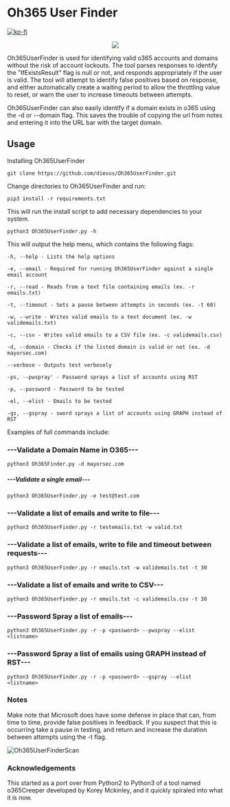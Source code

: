 # Oh365 User Finder

[![ko-fi](https://ko-fi.com/img/githubbutton_sm.svg)](https://ko-fi.com/M4M03Q2JN)

<p align="center">
  <img src="https://github.com/dievus/Oh365UserFinder/blob/main/images/oh365userfinder1.jpg" />
</p>

Oh365UserFinder is used for identifying valid o365 accounts and domains without the risk of account lockouts.  The tool parses responses to identify the "IfExistsResult" flag is null or not, and responds appropriately if the user is valid.  The tool will attempt to identify false positives based on response, and either automatically create a waiting period to allow the throttling value to reset, or warn the user to increase timeouts between attempts.  

Oh365UserFinder can also easily identify if a domain exists in o365 using the -d or --domain flag.  This saves the trouble of copying the url from notes and entering it into the URL bar with the target domain.

## Usage
Installing Oh365UserFinder

```git clone https://github.com/dievus/Oh365UserFinder.git```

Change directories to Oh365UserFinder and run:

```pip3 install -r requirements.txt```

This will run the install script to add necessary dependencies to your system.

```python3 Oh365UserFinder.py -h```

This will output the help menu, which contains the following flags:

```-h, --help - Lists the help options```

```-e, --email - Required for running Oh365UserFinder against a single email account```

```-r, --read - Reads from a text file containing emails (ex. -r emails.txt)```

```-t, --timeout - Sets a pause between attempts in seconds (ex. -t 60)```

```-w, --write - Writes valid emails to a text document (ex. -w validemails.txt)```

```-c, --csv - Writes valid emails to a CSV file (ex. -c validemails.csv)```

```-d, --domain - Checks if the listed domain is valid or not (ex. -d mayorsec.com)```

```--verbose - Outputs test verbosely```

```-ps, --pwspray' - Password sprays a list of accounts using RST```

```-p, --password - Password to be tested```

```-el, --elist - Emails to be tested```

```-gs, --gspray - sword sprays a list of accounts using GRAPH instead of RST```


Examples of full commands include:
### ---Validate a Domain Name in O365---

```python3 Oh365Finder.py -d mayorsec.com```

##### ---Validate a single email---

```python3 Oh365UserFinder.py -e test@test.com```

### ---Validate a list of emails and write to file---

```python3 Oh365UserFinder.py -r testemails.txt -w valid.txt```

### ---Validate a list of emails, write to file and timeout between requests---

```python3 Oh365UserFinder.py -r emails.txt -w validemails.txt -t 30```

### ---Validate a list of emails and write to CSV---

```python3 Oh365UserFinder.py -r emails.txt -c validemails.csv -t 30```

### ---Password Spray a list of emails---

```python3 Oh365UserFinder.py -r -p <password> --pwspray --elist <listname>```

### ---Password Spray a list of emails using GRAPH instead of RST---

```python3 Oh365UserFinder.py -r -p <password> --gspray --elist <listname>```

### Notes
Make note that Microsoft does have some defense in place that can, from time to time, provide false positives in feedback.  If you suspect that this is occurring take a pause in testing, and return and increase the duration between attempts using the -t flag.

![Oh365UserFinderScan](/images/o365UserFinderscan.png)

### Acknowledgements
This started as a port over from Python2 to Python3 of a tool named o365Creeper developed by Korey Mckinley, and it quickly spiraled into what it is now.
